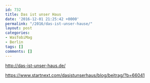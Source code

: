 ```yaml
---
id: 732
title: Das ist unser Haus
date: '2016-12-01 21:25:42 +0000'
permalink: "/2016/das-ist-unser-hause/"
layout: post
categories:
- WasTobiMag
- Berlin
tags: []
comments: []
---
```

<http://das-ist-unser-haus.de/>

<https://www.startnext.com/dasistunserhaus/blog/beitrag/?b=66041>